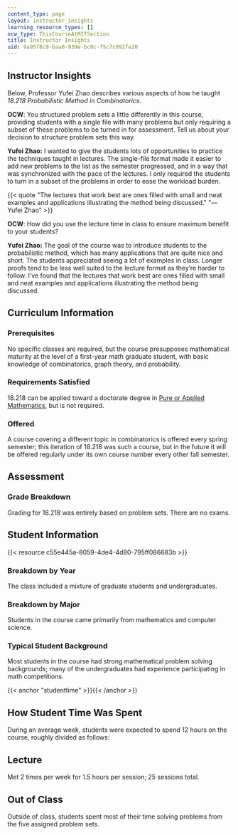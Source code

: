 ```yaml
---
content_type: page
layout: instructor_insights
learning_resource_types: []
ocw_type: ThisCourseAtMITSection
title: Instructor Insights
uid: 9a9578c9-baa0-939e-bc0c-f5c7c092fe20
---
```


Instructor Insights
-------------------

Below, Professor Yufei Zhao describes various aspects of how he taught _18.218_ _Probabilistic Method in Combinatorics_.

**OCW**: You structured problem sets a little differently in this course, providing students with a single file with many problems but only requiring a subset of these problems to be turned in for assessment. Tell us about your decision to structure problem sets this way.

**Yufei Zhao:** I wanted to give the students lots of opportunities to practice the techniques taught in lectures. The single-file format made it easier to add new problems to the list as the semester progressed, and in a way that was synchronized with the pace of the lectures. I only required the students to turn in a subset of the problems in order to ease the workload burden.

{{< quote "The lectures that work best are ones filled with small and neat examples and applications illustrating the method being discussed." "— Yufei Zhao" >}}

**OCW**: How did you use the lecture time in class to ensure maximum benefit to your students?

**Yufei Zhao:** The goal of the course was to introduce students to the probabilistic method, which has many applications that are quite nice and short. The students appreciated seeing a lot of examples in class. Longer proofs tend to be less well suited to the lecture format as they’re harder to follow. I’ve found that the lectures that work best are ones filled with small and neat examples and applications illustrating the method being discussed.

Curriculum Information
----------------------

### Prerequisites

No specific classes are required, but the course presupposes mathematical maturity at the level of a first-year math graduate student, with basic knowledge of combinatorics, graph theory, and probability.

### Requirements Satisfied

18.218 can be applied toward a doctorate degree in [Pure or Applied Mathematics](http://math.mit.edu/academics/grad/index.php), but is not required.

### Offered

A course covering a different topic in combinatorics is offered every spring semester; this iteration of 18.218 was such a course, but in the future it will be offered regularly under its own course number every other fall semester. 

Assessment
----------

### Grade Breakdown

Grading for 18.218 was entirely based on problem sets. There are no exams.

Student Information
-------------------

{{< resource c55e445a-8059-4de4-4d80-795ff086683b >}}

### Breakdown by Year

The class included a mixture of graduate students and undergraduates.

### Breakdown by Major

Students in the course came primarily from mathematics and computer science.

### Typical Student Background

Most students in the course had strong mathematical problem solving backgrounds; many of the undergraduates had experience participating in math competitions.

{{< anchor "studenttime" >}}{{< /anchor >}}

How Student Time Was Spent
--------------------------

During an average week, students were expected to spend 12 hours on the course, roughly divided as follows:

Lecture
-------

Met 2 times per week for 1.5 hours per session; 25 sessions total.

Out of Class
------------

Outside of class, students spent most of their time solving problems from the five assigned problem sets.